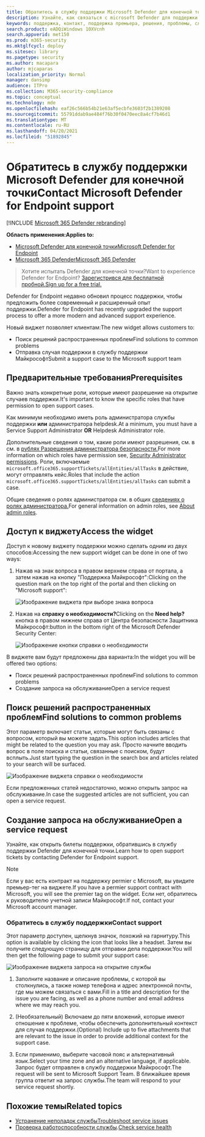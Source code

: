 ```yaml
---
title: Обратитесь в службу поддержки Microsoft Defender для конечной точки
description: Узнайте, как связаться с microsoft Defender для поддержки конечных точек
keywords: поддержка, контакт, поддержка премьера, решения, проблемы, случай
search.product: eADQiWindows 10XVcnh
search.appverid: met150
ms.prod: m365-security
ms.mktglfcycl: deploy
ms.sitesec: library
ms.pagetype: security
ms.author: macapara
author: mjcaparas
localization_priority: Normal
manager: dansimp
audience: ITPro
ms.collection: M365-security-compliance
ms.topic: conceptual
ms.technology: mde
ms.openlocfilehash: eaf26c566b54b21e63af5ecbfe3603f2b1389208
ms.sourcegitcommit: 55791ddab9ae484f76b30f0470eec8a4cf7b46d1
ms.translationtype: MT
ms.contentlocale: ru-RU
ms.lasthandoff: 04/20/2021
ms.locfileid: "51892845"
---
```

# <a name="contact-microsoft-defender-for-endpoint-support"></a><span data-ttu-id="7b0e6-104">Обратитесь в службу поддержки Microsoft Defender для конечной точки</span><span class="sxs-lookup"><span data-stu-id="7b0e6-104">Contact Microsoft Defender for Endpoint support</span></span>

[!INCLUDE [Microsoft 365 Defender rebranding](../../includes/microsoft-defender.md)]


<span data-ttu-id="7b0e6-105">**Область применения:**</span><span class="sxs-lookup"><span data-stu-id="7b0e6-105">**Applies to:**</span></span>
- [<span data-ttu-id="7b0e6-106">Microsoft Defender для конечной точки</span><span class="sxs-lookup"><span data-stu-id="7b0e6-106">Microsoft Defender for Endpoint</span></span>](https://go.microsoft.com/fwlink/p/?linkid=2154037)
- [<span data-ttu-id="7b0e6-107">Microsoft 365 Defender</span><span class="sxs-lookup"><span data-stu-id="7b0e6-107">Microsoft 365 Defender</span></span>](https://go.microsoft.com/fwlink/?linkid=2118804)

><span data-ttu-id="7b0e6-108">Хотите испытать Defender для конечной точки?</span><span class="sxs-lookup"><span data-stu-id="7b0e6-108">Want to experience Defender for Endpoint?</span></span> [<span data-ttu-id="7b0e6-109">Зарегистрився для бесплатной пробной.</span><span class="sxs-lookup"><span data-stu-id="7b0e6-109">Sign up for a free trial.</span></span>](https://www.microsoft.com/microsoft-365/windows/microsoft-defender-atp?ocid=docs-wdatp-assignaccess-abovefoldlink)

<span data-ttu-id="7b0e6-110">Defender for Endpoint недавно обновил процесс поддержки, чтобы предложить более современный и расширенный опыт поддержки.</span><span class="sxs-lookup"><span data-stu-id="7b0e6-110">Defender for Endpoint has recently upgraded the support process to offer a more modern and advanced support experience.</span></span> 

<span data-ttu-id="7b0e6-111">Новый виджет позволяет клиентам:</span><span class="sxs-lookup"><span data-stu-id="7b0e6-111">The new widget allows customers to:</span></span>
- <span data-ttu-id="7b0e6-112">Поиск решений распространенных проблем</span><span class="sxs-lookup"><span data-stu-id="7b0e6-112">Find solutions to common problems</span></span>
- <span data-ttu-id="7b0e6-113">Отправка случая поддержки в службу поддержки Майкрософт</span><span class="sxs-lookup"><span data-stu-id="7b0e6-113">Submit a support case to the Microsoft support team</span></span>

## <a name="prerequisites"></a><span data-ttu-id="7b0e6-114">Предварительные требования</span><span class="sxs-lookup"><span data-stu-id="7b0e6-114">Prerequisites</span></span>
<span data-ttu-id="7b0e6-115">Важно знать конкретные роли, которые имеют разрешение на открытие случаев поддержки.</span><span class="sxs-lookup"><span data-stu-id="7b0e6-115">It's important to know the specific roles that have permission to open support cases.</span></span>

<span data-ttu-id="7b0e6-116">Как минимум необходимо иметь роль администратора службы поддержки **или** администратора helpdesk.</span><span class="sxs-lookup"><span data-stu-id="7b0e6-116">At a minimum, you must have a Service Support Administrator **OR** Helpdesk Administrator role.</span></span>


<span data-ttu-id="7b0e6-117">Дополнительные сведения о том, какие роли имеют разрешения, см. в см. в [рублях Разрешения администратора безопасности.](https://docs.microsoft.com/azure/active-directory/users-groups-roles/directory-assign-admin-roles#security-administrator-permissions)</span><span class="sxs-lookup"><span data-stu-id="7b0e6-117">For more information on which roles have permission see, [Security Administrator permissions](https://docs.microsoft.com/azure/active-directory/users-groups-roles/directory-assign-admin-roles#security-administrator-permissions).</span></span> <span data-ttu-id="7b0e6-118">Роли, включаемые `microsoft.office365.supportTickets/allEntities/allTasks` в действие, могут отправлять кейс.</span><span class="sxs-lookup"><span data-stu-id="7b0e6-118">Roles that include the action `microsoft.office365.supportTickets/allEntities/allTasks` can submit a case.</span></span>

<span data-ttu-id="7b0e6-119">Общие сведения о ролях администратора см. в общих [сведениях о ролях администратора.](https://docs.microsoft.com/microsoft-365/admin/add-users/about-admin-roles?view=o365-worldwide&preserve-view=true)</span><span class="sxs-lookup"><span data-stu-id="7b0e6-119">For general information on admin roles, see [About admin roles](https://docs.microsoft.com/microsoft-365/admin/add-users/about-admin-roles?view=o365-worldwide&preserve-view=true).</span></span>


## <a name="access-the-widget"></a><span data-ttu-id="7b0e6-120">Доступ к виджету</span><span class="sxs-lookup"><span data-stu-id="7b0e6-120">Access the widget</span></span>
<span data-ttu-id="7b0e6-121">Доступ к новому виджету поддержки можно сделать одним из двух способов:</span><span class="sxs-lookup"><span data-stu-id="7b0e6-121">Accessing the new support widget can be done in one of two ways:</span></span>

1.  <span data-ttu-id="7b0e6-122">Нажав на знак вопроса в правом верхнем справа от портала, а затем нажав на кнопку "Поддержка Майкрософт":</span><span class="sxs-lookup"><span data-stu-id="7b0e6-122">Clicking on the question mark on the top right of the portal and then clicking on "Microsoft support":</span></span>

    ![Изображение виджета при выборе знака вопроса](images/support-widget.png)

2. <span data-ttu-id="7b0e6-124">Нажав на **справку о необходимости?**</span><span class="sxs-lookup"><span data-stu-id="7b0e6-124">Clicking on the **Need help?**</span></span>  <span data-ttu-id="7b0e6-125">кнопка в правом нижнем справа от Центра безопасности Защитника Майкрософт:</span><span class="sxs-lookup"><span data-stu-id="7b0e6-125">button in the bottom right of the Microsoft Defender Security Center:</span></span>


    ![Изображение кнопки справки о необходимости](images/need-help.png)

<span data-ttu-id="7b0e6-127">В виджете вам будут предложены два варианта:</span><span class="sxs-lookup"><span data-stu-id="7b0e6-127">In the widget you will be offered two options:</span></span>

- <span data-ttu-id="7b0e6-128">Поиск решений распространенных проблем</span><span class="sxs-lookup"><span data-stu-id="7b0e6-128">Find solutions to common problems</span></span>    
- <span data-ttu-id="7b0e6-129">Создание запроса на обслуживание</span><span class="sxs-lookup"><span data-stu-id="7b0e6-129">Open a service request</span></span>  

## <a name="find-solutions-to-common-problems"></a><span data-ttu-id="7b0e6-130">Поиск решений распространенных проблем</span><span class="sxs-lookup"><span data-stu-id="7b0e6-130">Find solutions to common problems</span></span>
<span data-ttu-id="7b0e6-131">Этот параметр включает статьи, которые могут быть связаны с вопросом, который вы можете задать.</span><span class="sxs-lookup"><span data-stu-id="7b0e6-131">This option includes articles that might be related to the question you may ask.</span></span> <span data-ttu-id="7b0e6-132">Просто начните вводить вопрос в поле поиска и статьи, связанные с поиском, будут всплыть.</span><span class="sxs-lookup"><span data-stu-id="7b0e6-132">Just start typing the question in the search box and articles related to your search will be surfaced.</span></span>

![Изображение виджета справки о необходимости](images/Support3.png)

<span data-ttu-id="7b0e6-134">Если предложенных статей недостаточно, можно открыть запрос на обслуживание.</span><span class="sxs-lookup"><span data-stu-id="7b0e6-134">In case the suggested articles are not sufficient, you can open a service request.</span></span>

## <a name="open-a-service-request"></a><span data-ttu-id="7b0e6-135">Создание запроса на обслуживание</span><span class="sxs-lookup"><span data-stu-id="7b0e6-135">Open a service request</span></span>

<span data-ttu-id="7b0e6-136">Узнайте, как открыть билеты поддержки, обратившись в службу поддержки Defender для конечной точки.</span><span class="sxs-lookup"><span data-stu-id="7b0e6-136">Learn how to open support tickets by contacting Defender for Endpoint support.</span></span> 

> [!Note]
> <span data-ttu-id="7b0e6-137">Если у вас есть контракт на поддержку permier с Microsoft, вы увидите премьер-тег на виджете.</span><span class="sxs-lookup"><span data-stu-id="7b0e6-137">If you have a permier support contract with Microsoft, you will see the premier tag on the widget.</span></span> <span data-ttu-id="7b0e6-138">Если нет, обратитесь к руководителю учетной записи Майкрософт.</span><span class="sxs-lookup"><span data-stu-id="7b0e6-138">If not, contact your Microsoft account manager.</span></span>

### <a name="contact-support"></a><span data-ttu-id="7b0e6-139">Обратитесь в службу поддержки</span><span class="sxs-lookup"><span data-stu-id="7b0e6-139">Contact support</span></span>
<span data-ttu-id="7b0e6-140">Этот параметр доступен, щелкнув значок, похожий на гарнитуру.</span><span class="sxs-lookup"><span data-stu-id="7b0e6-140">This option is available by clicking the icon that looks like a headset.</span></span> <span data-ttu-id="7b0e6-141">Затем вы получите следующую страницу для отправки дела поддержки:</span><span class="sxs-lookup"><span data-stu-id="7b0e6-141">You will then get the following page to submit your support case:</span></span>

![Изображение виджета запроса на открытие службы](images/Support4.png)

1. <span data-ttu-id="7b0e6-143">Заполните название и описание проблемы, с которой вы столкнулись, а также номер телефона и адрес электронной почты, где мы можем связаться с вами.</span><span class="sxs-lookup"><span data-stu-id="7b0e6-143">Fill in a title and description for the issue you are facing, as well as a phone number and email address where we may reach you.</span></span> 

2. <span data-ttu-id="7b0e6-144">(Необязательный) Включаем до пяти вложений, которые имеют отношение к проблеме, чтобы обеспечить дополнительный контекст для случая поддержки.</span><span class="sxs-lookup"><span data-stu-id="7b0e6-144">(Optional) Include up to five attachments that are relevant to the issue in order to provide additional context for the support case.</span></span> 

3. <span data-ttu-id="7b0e6-145">Если применимо, выберите часовой пояс и альтернативный язык.</span><span class="sxs-lookup"><span data-stu-id="7b0e6-145">Select your time zone and an alternative language, if applicable.</span></span> <span data-ttu-id="7b0e6-146">Запрос будет отправлен в службу поддержки Майкрософт.</span><span class="sxs-lookup"><span data-stu-id="7b0e6-146">The request will be sent to Microsoft Support Team.</span></span> <span data-ttu-id="7b0e6-147">В ближайшее время группа ответит на запрос службы.</span><span class="sxs-lookup"><span data-stu-id="7b0e6-147">The team will respond to your service request shortly.</span></span>


## <a name="related-topics"></a><span data-ttu-id="7b0e6-148">Похожие темы</span><span class="sxs-lookup"><span data-stu-id="7b0e6-148">Related topics</span></span>
- [<span data-ttu-id="7b0e6-149">Устранение неполадок службы</span><span class="sxs-lookup"><span data-stu-id="7b0e6-149">Troubleshoot service issues</span></span>](troubleshoot-mdatp.md)
- <span data-ttu-id="7b0e6-150">[Проверка работоспособности службы](service-status.md).</span><span class="sxs-lookup"><span data-stu-id="7b0e6-150">[Check service health](service-status.md)</span></span>
